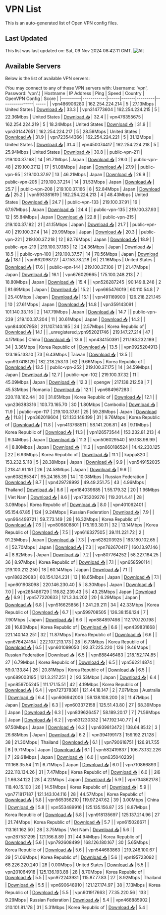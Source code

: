 # VPN List

This is an auto-generated list of Open VPN config files.

## Last Updated

This list was last updated on: Sat, 09 Nov 2024 08:42:11 GMT.
![Alt](https://repobeats.axiom.co/api/embed/186b98318ef1479477931607c1ad7d823f12451f.svg "Repobeats analytics image")

## Available Servers

Below is the list of available VPN servers:

(You may connect to any of these VPN servers with: Username: 'vpn', Password: 'vpn'.)
| Hostname | IP Address | Ping | Speed | Country | OpenVPN Config | Score |
|----------|------------|------|-------|---------|----------------| ----- |
| vpn486906280 | 162.254.224.214 | 5 | 27.13Mbps | United States | [Download 📥](./configs/server_0_US.ovpn) | 33.3 |
| vpn314773604 | 162.254.224.215 | 5 | 22.36Mbps | United States | [Download 📥](./configs/server_1_US.ovpn) | 32.4 |
| vpn476355675 | 162.254.224.219 | 5 | 18.24Mbps | United States | [Download 📥](./configs/server_2_US.ovpn) | 31.9 |
| vpn301447651 | 162.254.224.217 | 5 | 28.59Mbps | United States | [Download 📥](./configs/server_3_US.ovpn) | 31.9 |
| vpn723544366 | 162.254.224.221 | 5 | 31.12Mbps | United States | [Download 📥](./configs/server_4_US.ovpn) | 31.4 |
| vpn450074417 | 162.254.224.218 | 5 | 25.94Mbps | United States | [Download 📥](./configs/server_5_US.ovpn) | 30.8 |
| public-vpn-211 | 219.100.37.168 | 14 | 91.71Mbps | Japan | [Download 📥](./configs/server_6_JP.ovpn) | 28.0 |
| public-vpn-48 | 219.100.37.12 | 17 | 51.08Mbps | Japan | [Download 📥](./configs/server_7_JP.ovpn) | 27.9 |
| public-vpn-95 | 219.100.37.97 | 13 | 46.21Mbps | Japan | [Download 📥](./configs/server_8_JP.ovpn) | 26.9 |
| public-vpn-205 | 219.100.37.214 | 14 | 31.53Mbps | Japan | [Download 📥](./configs/server_9_JP.ovpn) | 25.7 |
| public-vpn-208 | 219.100.37.166 | 8 | 52.84Mbps | Japan | [Download 📥](./configs/server_10_JP.ovpn) | 25.2 |
| vpn593381619 | 162.254.224.213 | 4 | 48.43Mbps | United States | [Download 📥](./configs/server_11_US.ovpn) | 24.7 |
| public-vpn-133 | 219.100.37.91 | 16 | 67.97Mbps | Japan | [Download 📥](./configs/server_12_JP.ovpn) | 24.4 |
| public-vpn-135 | 219.100.37.93 | 12 | 55.84Mbps | Japan | [Download 📥](./configs/server_13_JP.ovpn) | 22.8 |
| public-vpn-215 | 219.100.37.182 | 21 | 41.15Mbps | Japan | [Download 📥](./configs/server_14_JP.ovpn) | 21.7 |
| public-vpn-40 | 219.100.37.4 | 14 | 29.99Mbps | Japan | [Download 📥](./configs/server_15_JP.ovpn) | 20.3 |
| public-vpn-221 | 219.100.37.218 | 12 | 82.76Mbps | Japan | [Download 📥](./configs/server_16_JP.ovpn) | 18.9 |
| public-vpn-219 | 219.100.37.183 | 12 | 24.36Mbps | Japan | [Download 📥](./configs/server_17_JP.ovpn) | 18.5 |
| public-vpn-100 | 219.100.37.57 | 14 | 70.56Mbps | Japan | [Download 📥](./configs/server_18_JP.ovpn) | 18.1 |
| vpn862098727 | 47.153.78.218 | 6 | 21.16Mbps | United States | [Download 📥](./configs/server_19_US.ovpn) | 17.6 |
| public-vpn-144 | 219.100.37.106 | 17 | 21.47Mbps | Japan | [Download 📥](./configs/server_20_JP.ovpn) | 16.1 |
| vpn676029665 | 175.100.248.213 | 7 | 18.80Mbps | Japan | [Download 📥](./configs/server_21_JP.ovpn) | 15.4 |
| vpn526287245 | 90.149.8.248 | 2 | 81.69Mbps | Japan | [Download 📥](./configs/server_22_JP.ovpn) | 15.2 |
| vpn665476019 | 60.110.54.8 | 7 | 25.40Mbps | Japan | [Download 📥](./configs/server_23_JP.ovpn) | 15.1 |
| vpn491169900 | 126.218.221.145 | 10 | 27.61Mbps | Japan | [Download 📥](./configs/server_24_JP.ovpn) | 14.8 |
| vpn359143091 | 101.140.33.116 | 2 | 147.79Mbps | Japan | [Download 📥](./configs/server_25_JP.ovpn) | 14.7 |
| public-vpn-239 | 219.100.37.204 | 11 | 30.61Mbps | Japan | [Download 📥](./configs/server_26_JP.ovpn) | 14.2 |
| vpn844007958 | 211.107.140.185 | 24 | 2.57Mbps | Korea Republic of | [Download 📥](./configs/server_27_KR.ovpn) | 14.1 |
| _unregistered_vpn952021746 | 219.147.27.214 | 47 | 4.17Mbps | China | [Download 📥](./configs/server_28_CN.ovpn) | 13.6 |
| vpn434150391 | 211.193.232.189 | 34 | 3.36Mbps | Korea Republic of | [Download 📥](./configs/server_29_KR.ovpn) | 13.5 |
| vpn0925204913 | 123.195.133.10 | 73 | 6.43Mbps | Taiwan | [Download 📥](./configs/server_30_TW.ovpn) | 13.5 |
| vpn937418129 | 182.218.253.13 | 62 | 9.66Mbps | Korea Republic of | [Download 📥](./configs/server_31_KR.ovpn) | 13.5 |
| public-vpn-252 | 219.100.37.175 | 14 | 34.59Mbps | Japan | [Download 📥](./configs/server_32_JP.ovpn) | 12.7 |
| public-vpn-102 | 219.100.37.32 | 11 | 45.09Mbps | Japan | [Download 📥](./configs/server_33_JP.ovpn) | 12.3 |
| opengw | 217.138.212.58 | 7 | 45.53Mbps | Romania | [Download 📥](./configs/server_34_RO.ovpn) | 12.1 |
| vpn684967283 | 220.118.162.44 | 30 | 31.65Mbps | Korea Republic of | [Download 📥](./configs/server_35_KR.ovpn) | 12.1 |
| vpn236383316 | 103.73.165.70 | 30 | 1.80Mbps | Cambodia | [Download 📥](./configs/server_36_KH.ovpn) | 11.9 |
| public-vpn-117 | 219.100.37.61 | 25 | 59.28Mbps | Japan | [Download 📥](./configs/server_37_JP.ovpn) | 11.8 |
| vpn362019604 | 121.133.148.199 | 31 | 9.76Mbps | Korea Republic of | [Download 📥](./configs/server_38_KR.ovpn) | 11.8 |
| vpn413768511 | 58.141.206.81 | 46 | 9.11Mbps | Korea Republic of | [Download 📥](./configs/server_39_KR.ovpn) | 11.3 |
| vpn126573544 | 153.232.81.213 | 4 | 9.34Mbps | Japan | [Download 📥](./configs/server_40_JP.ovpn) | 11.3 |
| vpn506029540 | 59.138.98.99 | 4 | 8.80Mbps | Japan | [Download 📥](./configs/server_41_JP.ovpn) | 11.2 |
| vpn660186524 | 14.42.230.125 | 22 | 6.93Mbps | Korea Republic of | [Download 📥](./configs/server_42_KR.ovpn) | 11.1 |
| kappa820 | 153.232.5.118 | 5 | 28.38Mbps | Japan | [Download 📥](./configs/server_43_JP.ovpn) | 9.9 |
| vpn549152035 | 218.41.91.151 | 26 | 24.58Mbps | Japan | [Download 📥](./configs/server_44_JP.ovpn) | 9.6 |
| vpn608285347 | 95.24.165.39 | 14 | 10.08Mbps | Russian Federation | [Download 📥](./configs/server_45_RU.ovpn) | 8.7 |
| vpn429728992 | 49.49.251.75 | 43 | 4.96Mbps | Thailand | [Download 📥](./configs/server_46_TH.ovpn) | 8.6 |
| vpn184039685 | 1.55.179.32 | 20 | 1.96Mbps | Viet Nam | [Download 📥](./configs/server_47_VN.ovpn) | 8.6 |
| vpn735209276 | 119.201.4.41 | 28 | 3.09Mbps | Korea Republic of | [Download 📥](./configs/server_48_KR.ovpn) | 8.0 |
| vpn401062401 | 95.154.67.85 | 124 | 9.24Mbps | Russian Federation | [Download 📥](./configs/server_49_RU.ovpn) | 7.9 |
| vpn964499721 | 59.7.73.149 | 28 | 16.32Mbps | Korea Republic of | [Download 📥](./configs/server_50_KR.ovpn) | 7.6 |
| vpn806808801 | 175.193.30.11 | 32 | 13.14Mbps | Korea Republic of | [Download 📥](./configs/server_51_KR.ovpn) | 7.5 |
| vpn616327505 | 39.111.221.72 | 2 | 91.25Mbps | Japan | [Download 📥](./configs/server_52_JP.ovpn) | 7.3 |
| vpn628203925 | 183.180.102.65 | 4 | 52.70Mbps | Japan | [Download 📥](./configs/server_53_JP.ovpn) | 7.3 |
| vpn762670417 | 160.13.97.146 | 4 | 8.82Mbps | Japan | [Download 📥](./configs/server_54_JP.ovpn) | 7.2 |
| vpn807764252 | 58.227.184.25 | 36 | 8.97Mbps | Korea Republic of | [Download 📥](./configs/server_55_KR.ovpn) | 7.1 |
| vpn658590114 | 219.100.212.250 | 18 | 60.14Mbps | Japan | [Download 📥](./configs/server_56_JP.ovpn) | 7.1 |
| vpn188229083 | 60.154.124.231 | 13 | 18.65Mbps | Japan | [Download 📥](./configs/server_57_JP.ovpn) | 7.1 |
| vpn601908098 | 220.146.230.40 | 5 | 8.30Mbps | Japan | [Download 📥](./configs/server_58_JP.ovpn) | 7.0 |
| vpn285486729 | 116.82.239.43 | 5 | 43.25Mbps | Japan | [Download 📥](./configs/server_59_JP.ovpn) | 6.9 |
| vpn577220633 | 121.3.34.202 | 20 | 6.29Mbps | Japan | [Download 📥](./configs/server_60_JP.ovpn) | 6.8 |
| vpn516625856 | 1.241.29.211 | 34 | 42.33Mbps | Korea Republic of | [Download 📥](./configs/server_61_KR.ovpn) | 6.7 |
| vpn599708505 | 126.38.156.124 | 7 | 7.90Mbps | Japan | [Download 📥](./configs/server_62_JP.ovpn) | 6.6 |
| vpn884897498 | 112.170.120.198 | 28 | 16.80Mbps | Korea Republic of | [Download 📥](./configs/server_63_KR.ovpn) | 6.6 |
| vpn439831668 | 221.140.143.251 | 32 | 11.87Mbps | Korea Republic of | [Download 📥](./configs/server_64_KR.ovpn) | 6.6 |
| vpn676424164 | 222.107.213.173 | 28 | 6.73Mbps | Korea Republic of | [Download 📥](./configs/server_65_KR.ovpn) | 6.5 |
| vpn601099050 | 92.37.225.220 | 126 | 9.46Mbps | Russian Federation | [Download 📥](./configs/server_66_RU.ovpn) | 6.5 |
| vpn888446483 | 218.152.174.85 | 27 | 6.79Mbps | Korea Republic of | [Download 📥](./configs/server_67_KR.ovpn) | 6.5 |
| vpn562214874 | 59.0.133.84 | 26 | 20.81Mbps | Korea Republic of | [Download 📥](./configs/server_68_KR.ovpn) | 6.5 |
| vpn689003195 | 121.3.217.251 | 2 | 93.53Mbps | Japan | [Download 📥](./configs/server_69_JP.ovpn) | 6.4 |
| vpn859705245 | 111.171.15.51 | 42 | 4.19Mbps | Korea Republic of | [Download 📥](./configs/server_70_KR.ovpn) | 6.4 |
| vpn727378381 | 121.44.18.147 | 2 | 7.07Mbps | Australia | [Download 📥](./configs/server_71_AU.ovpn) | 6.4 |
| vpn606942006 | 59.138.108.200 | 8 | 11.47Mbps | Japan | [Download 📥](./configs/server_72_JP.ovpn) | 6.3 |
| vpn603372158 | 125.51.43.80 | 27 | 68.39Mbps | Japan | [Download 📥](./configs/server_73_JP.ovpn) | 6.3 |
| vpn839626457 | 58.189.20.17 | 7 | 71.59Mbps | Japan | [Download 📥](./configs/server_74_JP.ovpn) | 6.2 |
| vpn831230332 | 147.192.140.77 | 4 | 97.50Mbps | Japan | [Download 📥](./configs/server_75_JP.ovpn) | 6.2 |
| vpn939813472 | 138.64.85.12 | 3 | 26.68Mbps | Japan | [Download 📥](./configs/server_76_JP.ovpn) | 6.2 |
| vpn394199173 | 159.192.21.128 | 38 | 21.30Mbps | Thailand | [Download 📥](./configs/server_77_TH.ovpn) | 6.1 |
| vpn790618751 | 126.91.7.55 | 8 | 9.71Mbps | Japan | [Download 📥](./configs/server_78_JP.ovpn) | 6.1 |
| vpn582419837 | 106.73.132.226 | 7 | 29.61Mbps | Japan | [Download 📥](./configs/server_79_JP.ovpn) | 6.0 |
| vpn635040239 | 111.168.35.54 | 11 | 6.71Mbps | Japan | [Download 📥](./configs/server_80_JP.ovpn) | 6.0 |
| vpn710866893 | 222.110.134.26 | 31 | 7.47Mbps | Korea Republic of | [Download 📥](./configs/server_81_KR.ovpn) | 6.0 |
| 2i6 | 1.66.34.122 | 28 | 4.22Mbps | Japan | [Download 📥](./configs/server_82_JP.ovpn) | 5.9 |
| vpn734862178 | 118.40.15.100 | 26 | 14.51Mbps | Korea Republic of | [Download 📥](./configs/server_83_KR.ovpn) | 5.9 |
| vpn771817187 | 121.143.104.116 | 28 | 44.57Mbps | Korea Republic of | [Download 📥](./configs/server_84_KR.ovpn) | 5.8 |
| vpn565356210 | 119.97.247.62 | 39 | 3.00Mbps | China | [Download 📥](./configs/server_85_CN.ovpn) | 5.8 |
| vpn553489916 | 125.135.156.87 | 25 | 8.87Mbps | Korea Republic of | [Download 📥](./configs/server_86_KR.ovpn) | 5.8 |
| vpn918135697 | 125.137.214.96 | 27 | 21.74Mbps | Korea Republic of | [Download 📥](./configs/server_87_KR.ovpn) | 5.7 |
| vpn615026671 | 113.161.162.50 | 28 | 3.75Mbps | Viet Nam | [Download 📥](./configs/server_88_VN.ovpn) | 5.6 |
| vpn267531295 | 121.166.8.89 | 31 | 44.94Mbps | Korea Republic of | [Download 📥](./configs/server_89_KR.ovpn) | 5.6 |
| vpn792608499 | 168.126.180.167 | 30 | 5.65Mbps | Korea Republic of | [Download 📥](./configs/server_90_KR.ovpn) | 5.6 |
| vpn544683863 | 219.248.100.67 | 29 | 51.06Mbps | Korea Republic of | [Download 📥](./configs/server_91_KR.ovpn) | 5.6 |
| vpn195723092 | 68.226.220.240 | 28 | 0.00Mbps | United States | [Download 📥](./configs/server_92_US.ovpn) | 5.5 |
| vpn201064918 | 125.136.193.88 | 28 | 8.70Mbps | Korea Republic of | [Download 📥](./configs/server_93_KR.ovpn) | 5.5 |
| vpn972243931 | 115.87.77.83 | 27 | 8.92Mbps | Thailand | [Download 📥](./configs/server_94_TH.ovpn) | 5.5 |
| vpn690648910 | 121.127.174.97 | 38 | 7.13Mbps | Korea Republic of | [Download 📥](./configs/server_95_KR.ovpn) | 5.5 |
| vpn601917663 | 77.35.220.56 | 133 | 9.29Mbps | Russian Federation | [Download 📥](./configs/server_96_RU.ovpn) | 5.4 |
| vpn468885902 | 210.101.81.178 | 31 | 5.31Mbps | Korea Republic of | [Download 📥](./configs/server_97_KR.ovpn) | 5.4 |
